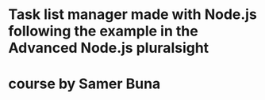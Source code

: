 # Task list manager made with Node.js following the example in the Advanced Node.js pluralsight 
# course by Samer Buna